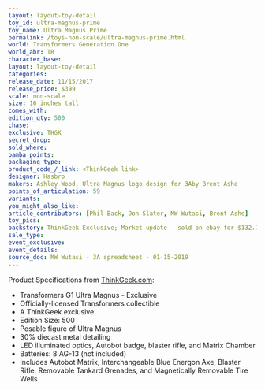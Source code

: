 ```yaml
---
layout: layout-toy-detail 
toy_id: ultra-magnus-prime
toy_name: Ultra Magnus Prime
permalink: /toys-non-scale/ultra-magnus-prime.html
world: Transformers Generation One
world_abr: TR
character_base: 
layout: layout-toy-detail
categories: 
release_date: 11/15/2017
release_price: $399 
scale: non-scale
size: 16 inches tall
comes_with: 
edition_qty: 500
chase: 
exclusive: THGK
secret_drop: 
sold_where: 
bamba_points: 
packaging_type: 
product_code_/_link: <ThinkGeek link>
designer: Hasbro
makers: Ashley Wood, Ultra Magnus logo design for 3Aby Brent Ashe
points_of_articulation: 59
variants: 
you_might_also_like: 
article_contributors: [Phil Back, Don Slater, MW Wutasi, Brent Ashe]
toy_pics: 
backstory: ThinkGeek Exclusive; Market update - sold on ebay for $132.78 April 2019 (wow!).
sale_type: 
event_exclusive: 
event_details: 
source_doc: MW Wutasi - 3A spreadsheet - 01-15-2019
---
```

Product Specifications from <a href="https://www.thinkgeek.com/" target="_blank">ThinkGeek.com</a>:
- Transformers G1 Ultra Magnus - Exclusive
- Officially-licensed Transformers collectible
- A ThinkGeek exclusive
- Edition Size: 500
- Posable figure of Ultra Magnus
- 30% diecast metal detailing
- LED illuminated optics, Autobot badge, blaster rifle, and Matrix Chamber
- Batteries: 8 AG-13 (not included)
- Includes Autobot Matrix, Interchangeable Blue Energon Axe, Blaster Rifle, Removable Tankard Grenades, and Magnetically Removable Tire Wells

<!-- <iframe width="560" height="315" src="https://www.youtube.com/embed/C1ncy2Lr_x0" frameborder="0" allow="accelerometer; autoplay; encrypted-media; gyroscope; picture-in-picture" allowfullscreen></iframe> -->